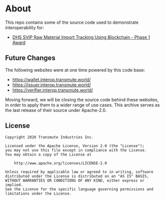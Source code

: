 # About

This repo contains some of the source code used to demonstrate interoperability for:

- [DHS SVIP Raw Material Import Tracking Using Blockchain - Phase 1 Award](https://www.dhs.gov/science-and-technology/news/2019/11/08/news-release-dhs-awards-198k-raw-material-import-tracking)

## Future Changes

The following websites were at one time powered by this code base:

- https://wallet.interop.transmute.world/
- https://issuer.interop.transmute.world/
- https://verifier.interop.transmute.world/

Moving forward, we will be closing the source code behind these websites, in order to apply them to a wider range of use cases. This archive serves as the last release of their source under Apache-2.0.

## License

```
Copyright 2020 Transmute Industries Inc.

Licensed under the Apache License, Version 2.0 (the "License");
you may not use this file except in compliance with the License.
You may obtain a copy of the License at

    http://www.apache.org/licenses/LICENSE-2.0

Unless required by applicable law or agreed to in writing, software
distributed under the License is distributed on an "AS IS" BASIS,
WITHOUT WARRANTIES OR CONDITIONS OF ANY KIND, either express or implied.
See the License for the specific language governing permissions and
limitations under the License.
```